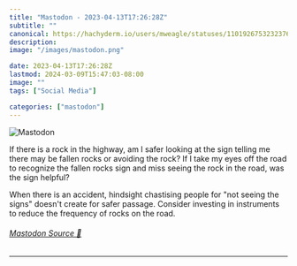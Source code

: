 ```yaml
---
title: "Mastodon - 2023-04-13T17:26:28Z"
subtitle: ""
canonical: https://hachyderm.io/users/mweagle/statuses/110192675323237658
description:
image: "/images/mastodon.png"

date: 2023-04-13T17:26:28Z
lastmod: 2024-03-09T15:47:03-08:00
image: ""
tags: ["Social Media"]

categories: ["mastodon"]
---
```

![Mastodon](/images/mastodon.png)

<p>If there is a rock in the highway, am I safer looking at the sign telling me there may be fallen rocks or avoiding the rock? If I take my eyes off the road to recognize the fallen rocks sign and miss seeing the rock in the road, was the sign helpful? </p><p>When there is an accident, hindsight chastising people for &quot;not seeing the signs&quot; doesn&#39;t create for safer passage. Consider investing in instruments to reduce the frequency of rocks on the road.</p>


###### [Mastodon Source 🐘](https://hachyderm.io/@mweagle/110192675323237658)

___
